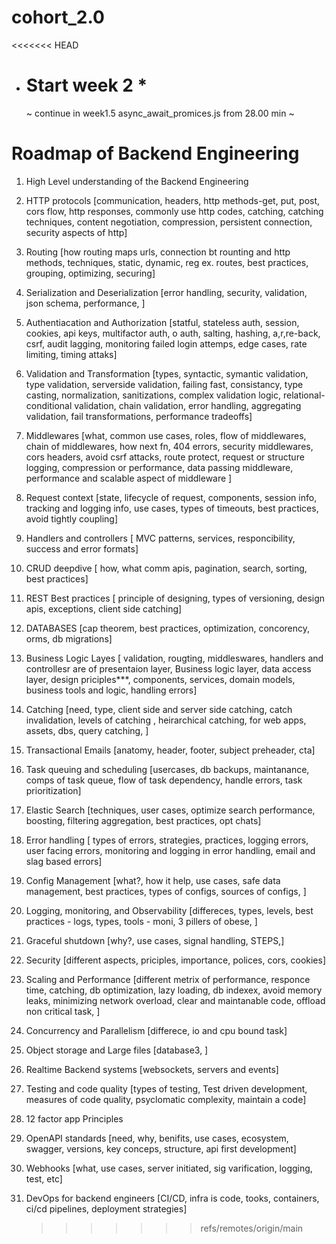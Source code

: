 # cohort_2.0

<<<<<<< HEAD

- # Start week 2 \*
  ~ continue in week1.5 async_await_promices.js from 28.00 min ~

# Roadmap of Backend Engineering

1. High Level understanding of the Backend Engineering

2. HTTP protocols [communication, headers, http methods-get, put, post, cors flow, http responses, commonly use http codes, catching, catching techniques, content negotiation, compression, persistent connection, security aspects of http]

3. Routing [how routing maps urls, connection bt rounting and http methods, techniques, static, dynamic, reg ex. routes, best practices, grouping, optimizing, securing]

4. Serialization and Deserialization [error handling, security, validation, json schema, performance, ]

5. Authentiacation and Authorization [statful, stateless auth, session, cookies, api keys, multifactor auth, o auth, salting, hashing, a,r,re-back, csrf, audit lagging, monitoring failed login attemps, edge cases, rate limiting, timing attaks]

6. Validation and Transformation [types, syntactic, symantic validation, type validation, serverside validation, failing fast, consistancy, type casting, normalization, sanitizations, complex validation logic, relational-conditional validation, chain validation, error handling, aggregating validation, fail transformations, performance tradeoffs]

7. Middlewares [what, common use cases, roles, flow of middlewares, chain of middlewares, how next fn, 404 errors, security middlewares, cors headers, avoid csrf attacks, route protect, request or structure logging, compression or performance, data passing middleware, performance and scalable aspect of middleware ]

8. Request context [state, lifecycle of request, components, session info, tracking and logging info, use cases, types of timeouts, best practices, avoid tightly coupling]

9. Handlers and controllers [ MVC patterns, services, responcibility, success and error formats]

10. CRUD deepdive [ how, what comm apis, pagination, search, sorting, best practices]

11. REST Best practices [ principle of designing, types of versioning, design apis, exceptions, client side catching]

12. DATABASES [cap theorem, best practices, optimization, concorency, orms, db migrations]

13. Business Logic Layes [ validation, rougting, middleswares, handlers and controllesr are of presentaion layer, Business logic layer, data access layer, design priciples***, components, services, domain models, business tools and logic, handling errors]

14. Catching [need, type, client side and server side catching, catch invalidation, levels of catching , heirarchical catching, for web apps, assets, dbs, query catching, ]

15. Transactional Emails [anatomy, header, footer, subject preheader, cta]

16. Task queuing and scheduling [usercases, db backups, maintanance, comps of task queue, flow of task dependency, handle errors, task prioritization]

17. Elastic Search [techniques, user cases, optimize search performance, boosting, filtering aggregation, best practices, opt chats]

18. Error handling [ types of errors, strategies, practices, logging errors, user facing errors, monitoring and logging in error handling, email and slag based errors]

19. Config Management [what?, how it help, use cases, safe data management, best practices, types of configs, sources of configs, ]

20. Logging, monitoring, and Observability [differeces, types, levels, best practices - logs, types, tools - moni, 3 pillers of obese, ]

21. Graceful shutdown [why?, use cases, signal handling, STEPS,]

22. Security [different aspects, priciples, importance, polices, cors, cookies]

23. Scaling and Performance [different metrix of performance, responce time, catching, db optimization, lazy loading, db indexex, avoid memory leaks, minimizing network overload, clear and maintanable code, offload non critical task, ]

24. Concurrency and Parallelism [differece, io and cpu bound task]

25. Object storage and Large files [database3, ]

26. Realtime Backend systems [websockets, servers and events]

27. Testing and code quality [types of testing, Test driven development, measures of code quality, psyclomatic complexity, maintain a code]

28. 12 factor app Principles

29. OpenAPI standards [need, why, benifits, use cases, ecosystem, swagger, versions, key conceps, structure, api first development]

30. Webhooks [what, use cases, server initiated, sig varification, logging, test, etc]

31. DevOps for backend engineers [CI/CD, infra is code, tooks, containers, ci/cd pipelines, deployment strategies]
    > > > > > > > refs/remotes/origin/main
